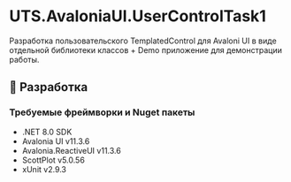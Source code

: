 # UTS.AvaloniaUI.UserControlTask1

Разработка пользовательского TemplatedControl для Avaloni UI в виде отдельной библиотеки классов + Demo приложение для демонстрации работы.

## 🔧 Разработка

### Требуемые фреймворки и Nuget пакеты

- .NET 8.0 SDK
- Avalonia UI v11.3.6
- Avalonia.ReactiveUI v11.3.6
- ScottPlot v5.0.56
- xUnit v2.9.3
